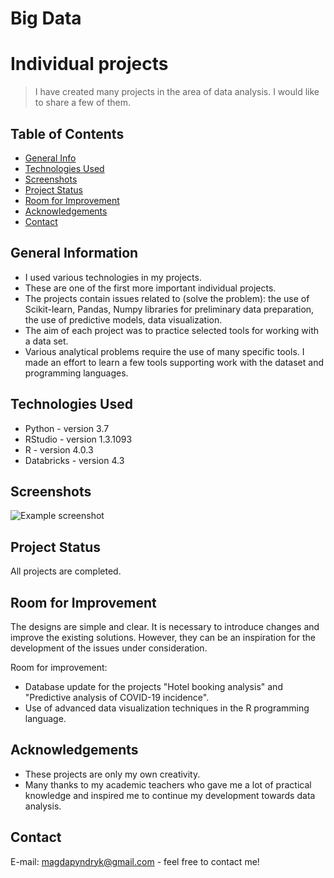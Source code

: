 # Big Data 
# Individual projects
> I have created many projects in the area of data analysis. I would like to share a few of them.

## Table of Contents
* [General Info](#general-information)
* [Technologies Used](#technologies-used)
* [Screenshots](#screenshots)
* [Project Status](#project-status)
* [Room for Improvement](#room-for-improvement)
* [Acknowledgements](#acknowledgements)
* [Contact](#contact)


## General Information
- I used various technologies in my projects.
- These are one of the first more important individual projects.
- The projects contain issues related to (solve the problem): the use of Scikit-learn, Pandas, Numpy libraries for preliminary data preparation, the use of predictive models, data visualization.
- The aim of each project was to practice selected tools for working with a data set.
- Various analytical problems require the use of many specific tools. I made an effort to learn a few tools supporting work with the dataset and programming languages.


## Technologies Used
- Python - version 3.7
- RStudio - version 1.3.1093
- R - version 4.0.3
- Databricks - version 4.3


## Screenshots
![Example screenshot](./screenshots/Zrzutekranu2021-07-13o11.28.59.png)
<!-- If you have screenshots you'd like to share, include them here. -->


## Project Status
All projects are completed.


## Room for Improvement
The designs are simple and clear. It is necessary to introduce changes and improve the existing solutions. However, they can be an inspiration for the development of the issues under consideration.

Room for improvement:
- Database update for the projects "Hotel booking analysis" and "Predictive analysis of COVID-19 incidence".
- Use of advanced data visualization techniques in the R programming language.


## Acknowledgements
- These projects are only my own creativity.
- Many thanks to my academic teachers who gave me a lot of practical knowledge and inspired me to continue my development towards data analysis.


## Contact
E-mail: magdapyndryk@gmail.com - feel free to contact me!
